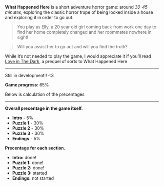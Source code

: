 **What Happened Here** is a short adventure horror game: around _30-45 minutes_, exploring the classic horror trope of being locked inside a house and exploring it in order to go out.

> You play as Elly, a 20 year old girl coming back from work one day to find her home completely changed and her roommates nowhere in sight!

> Will you assist her to go out and will you find the truth?

While it’s not needed to play the game, I would appreciate it if you’ll read [Love in The Dark](https://www.amazon.com/dp/B0CW1MS896), a prequel of sorts to What Happened Here

---

Still in development!! <3

**Game progress:** 65%

Below is calculation of the precentages

---

**Overall precentage in the game itself.**
- **Intro** - 5%
- **Puzzle 1** - 30%
- **Puzzle 2** - 30%
- **Puzzle 3** - 30%
- **Endings** - 5%

**Precentage for each section.**
- **Intro:** done!
- **Puzzle 1:** done!
- **Puzzle 2:** done!
- **Puzzle 3:** started
- **Endings:** not started